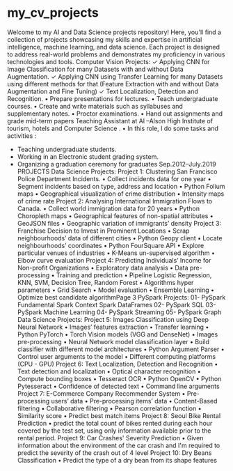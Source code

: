 # my_cv_projects
 Welcome to my AI and Data Science projects repository! Here, you'll find a collection of projects showcasing my skills and expertise in artificial intelligence, machine learning, and data science. Each project is designed to address real-world problems and demonstrates my proficiency in various technologies and tools.
 Computer Vision Projects:
✓ Applying CNN for Image Classification for many Datasets with and without Data
Augmentation.
✓ Applying CNN using Transfer Learning for many Datasets using different methods for
that (Feature Extraction with and without Data Augmentation and Fine Tuning)
✓ Text Localization, Detection and Recognition.
• Prepare presentations for lectures.
• Teach undergraduate courses.
• Create and write materials such as syllabuses and supplementary
notes.
• Proctor examinations.
• Hand out assignments and grade mid-term papers
Teaching Assistant at Al –Alson High Institute of tourism, hotels and
Computer Science .
• In this role, I do some tasks and activities :
- Teaching undergraduate students.
- Working in an Electronic student grading system.
- Organizing a graduation ceremony for graduates
Sep.2012–July.2019
PROJECTS
Data Science Projects:
Project 1: Clustering San Francisco Police Department Incidents.
• Collect incidents data for one year
• Segment incidents based on type, address and location
• Python Folium maps
• Geographical visualization of crime distribution
• Intensity maps of crime rate
Project 2: Analysing International Immigration Flows to Canada.
• Collect world immigration data for 20 years
• Python Choropleth maps
• Geographical features of non-spatial attributes
• GeoJSON files
• Geographic variation of immigrants’ density
Project 3: Franchise Decision to Invest in Prominent Locations
• Scrap neighbourhoods’ data of different cities
• Python Geopy client
• Locate neighbourhoods’ coordinates
• Python FourSquare API
• Explore particular venues of industries
• K-Means un-supervised algorithm
• Elbow curve evaluation
Project 4: Predicting Individuals’ Income for Non-profit Organizations
• Exploratory data analysis
• Data pre-processing
• Training and prediction
• Pipeline Logistic Regression, KNN, SVM, Decision Tree, Random Forest
• Algorithms hyper parameters
• Grid Search
• Model evaluation
• Ensemble Learning
• Optimize best candidate algorithmPage 3
PySpark Projects:
01- PySpark Fundamental
Spark Context
Spark DataFrames
02- PySpark SQL
03- PySpark Machine Learning
04- PySpark Streaming
05- PySpark Graph
Data Science Projects:
Project 5: Images Classification using Deep Neural Network
• Images’ features extraction
• Transfer learning
• Python PyTorch
• Torch Vision models (VGG and DenseNet)
• Images pre-processing
• Neural Network model classification layer
• Build classifier with different model architectures
• Python Argument Parser
• Control user arguments to the model
• Different computing platforms (CPU - GPU)
Project 6: Text Localization, Detection and Recognition
• Text detection and localization
• Optical character recognition
• Compute bounding boxes
• Tesseract OCR
• Python OpenCV
• Python Pytesseract
• Confidence of detected text
• Command line arguments
Project 7: E-Commerce Company Recommender System
• Pre-processing users’ data
• Pre-processing items’ data
• Content-Based filtering
• Collaborative filtering
• Pearson correlation function
• Similarity score
• Predict best match items
Project 8: Seoul Bike Rental Prediction
• predict the total count of bikes rented during each hour covered by the test set,
using only information available prior to the rental period.
Project 9: Car Crashes' Severity Prediction
• Given information about the environment of the car crash and I'm required to
predict the severity of the crash out of 4 level
Project 10: Dry Beans Classification
• Predict the type of a dry bean from its shape features
